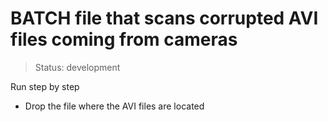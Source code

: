 <h1> BATCH file that scans corrupted AVI files coming from cameras </h1>

> Status: development

Run step by step

- Drop the file where the AVI files are located
